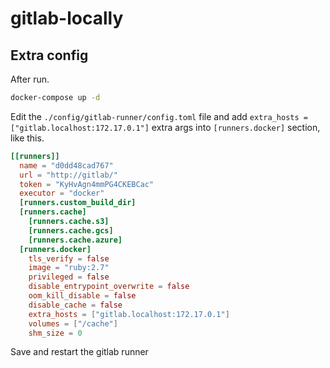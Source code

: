 # gitlab-locally

## Extra config

After run.

```sh
docker-compose up -d
```

Edit the `./config/gitlab-runner/config.toml` file and add `extra_hosts = ["gitlab.localhost:172.17.0.1"]` extra args into `[runners.docker]` section, like this.

```toml
[[runners]]
  name = "d0dd48cad767"
  url = "http://gitlab/"
  token = "KyHvAgn4mmPG4CKEBCac"
  executor = "docker"
  [runners.custom_build_dir]
  [runners.cache]
    [runners.cache.s3]
    [runners.cache.gcs]
    [runners.cache.azure]
  [runners.docker]
    tls_verify = false
    image = "ruby:2.7"
    privileged = false
    disable_entrypoint_overwrite = false
    oom_kill_disable = false
    disable_cache = false
    extra_hosts = ["gitlab.localhost:172.17.0.1"]
    volumes = ["/cache"]
    shm_size = 0
```

Save and restart the gitlab runner
